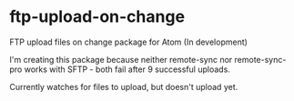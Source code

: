 # ftp-upload-on-change

FTP upload files on change package for Atom (In development)

I'm creating this package because neither remote-sync nor remote-sync-pro works with SFTP - both fail after 9 successful uploads.

Currently watches for files to upload, but doesn't upload yet.
